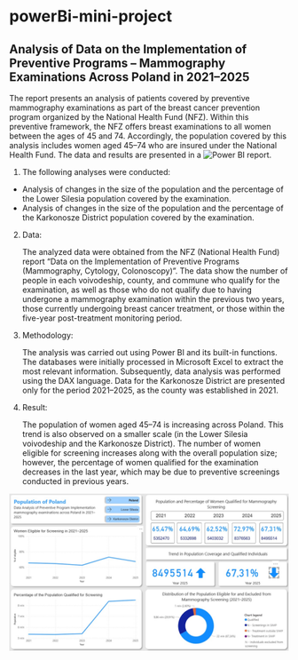 # powerBi-mini-project

## Analysis of Data on the Implementation of Preventive Programs – Mammography Examinations Across Poland in 2021–2025 

The report presents an analysis of patients covered by preventive mammography examinations as part of the breast cancer prevention program organized by the National Health Fund (NFZ). Within this preventive framework, the NFZ offers breast examinations to all women between the ages of 45 and 74. Accordingly, the population covered by this analysis includes women aged 45–74 who are insured under the National Health Fund. 
The data and results are presented in a ![Power BI report](prevention_mammography_program.pbix).


1. The following analyses were conducted: 

  - Analysis of changes in the size of the population and the percentage of the Lower Silesia population covered by the examination.
  - Analysis of changes in the size of the population and the percentage of the Karkonosze District population covered by the examination.  


2. Data:

   The analyzed data were obtained from the NFZ (National Health Fund) report “Data on the Implementation of Preventive Programs (Mammography, Cytology, Colonoscopy)”. The data show the number of people in each voivodeship, county, and commune who qualify for the examination, as well as those who do not qualify due to having undergone a mammography examination within the previous two years, those currently undergoing breast cancer treatment, or those within the five-year post-treatment monitoring period. 

  
4. Methodology:

   The analysis was carried out using Power BI and its built-in functions. The databases were initially processed in Microsoft Excel to extract the most relevant information. Subsequently, data analysis was performed using the DAX language. 
Data for the Karkonosze District are presented only for the period 2021–2025, as the county was established in 2021. 

 
5. Result:

   The population of women aged 45–74 is increasing across Poland. This trend is also observed on a smaller scale (in the Lower Silesia voivodeship and the Karkonosze District). The number of women eligible for screening increases along with the overall population size; however, the percentage of women qualified for the examination decreases in the last year, which may be due to preventive screenings conducted in previous years.

![pic](mammography_preventive_program.jpg)

 
